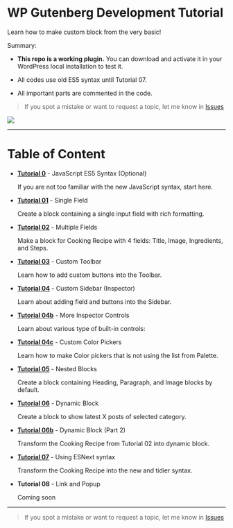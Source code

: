 # WP Gutenberg Development Tutorial

Learn how to make custom block from the very basic!

Summary:

- **This repo is a working plugin.** You can download and activate it in your WordPress local installation to test it.

- All codes use old ES5 syntax until Tutorial 07.

- All important parts are commented in the code.

> If you spot a mistake or want to request a topic, let me know in [Issues](https://github.com/hrsetyono/gutenberg-tutorial/issues)


![](https://raw.github.com/hrsetyono/cdn/master/blocks-tutorial/ch02-multiple-richtext.jpg)

-----

# Table of Content

- [**Tutorial 0**](https://github.com/hrsetyono/gutenberg-tutorial/tree/master/00-javascript-es5) - JavaScript ES5 Syntax (Optional)

  If you are not too familiar with the new JavaScript syntax, start here.


- [**Tutorial 01**](https://github.com/hrsetyono/gutenberg-tutorial/tree/master/01-single-field) - Single Field

    Create a block containing a single input field with rich formatting.


- [**Tutorial 02**](https://github.com/hrsetyono/gutenberg-tutorial/tree/master/02-multiple-fields) - Multiple Fields

    Make a block for Cooking Recipe with 4 fields: Title, Image, Ingredients, and Steps.



- [**Tutorial 03**](https://github.com/hrsetyono/gutenberg-tutorial/tree/master/03-toolbar) - Custom Toolbar

    Learn how to add custom buttons into the Toolbar.

- [**Tutorial 04**](https://github.com/hrsetyono/gutenberg-tutorial/tree/master/04-sidebar) - Custom Sidebar (Inspector)

    Learn about adding field and buttons into the Sidebar.

- [**Tutorial 04b**](https://github.com/hrsetyono/gutenberg-tutorial/tree/master/04b-more-sidebar) - More Inspector Controls

    Learn about various type of built-in controls:

- [**Tutorial 04c**](https://github.com/hrsetyono/gutenberg-tutorial/tree/master/04c-custom-colors) - Custom Color Pickers

    Learn how to make Color pickers that is not using the list from Palette.

- [**Tutorial 05**](https://github.com/hrsetyono/gutenberg-tutorial/tree/master/05-nested-blocks) - Nested Blocks

    Create a block containing Heading, Paragraph, and Image blocks by default.

- [**Tutorial 06**](https://github.com/hrsetyono/gutenberg-tutorial/tree/master/06-dynamic-block) - Dynamic Block

    Create a block to show latest X posts of selected category.

- [**Tutorial 06b**](https://github.com/hrsetyono/gutenberg-tutorial/tree/master/06b-dynamic-block-pt2) - Dynamic Block (Part 2)

    Transform the Cooking Recipe from Tutorial 02 into dynamic block.

- [**Tutorial 07**](https://github.com/hrsetyono/gutenberg-tutorial/tree/master/07-using-esnext) - Using ESNext syntax

    Transform the Cooking Recipe into the new and tidier syntax.

- **Tutorial 08** - Link and Popup

    Coming soon

-----

> If you spot a mistake or want to request a topic, let me know in [Issues](https://github.com/hrsetyono/wp-blocks-tutorial/issues)